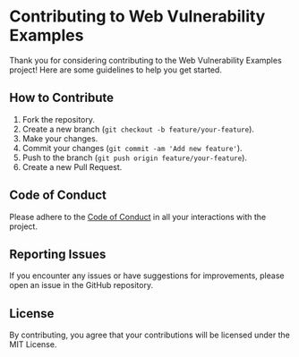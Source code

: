 # Contributing to Web Vulnerability Examples

Thank you for considering contributing to the Web Vulnerability Examples project! Here are some guidelines to help you get started.

## How to Contribute

1. Fork the repository.
2. Create a new branch (`git checkout -b feature/your-feature`).
3. Make your changes.
4. Commit your changes (`git commit -am 'Add new feature'`).
5. Push to the branch (`git push origin feature/your-feature`).
6. Create a new Pull Request.

## Code of Conduct

Please adhere to the [Code of Conduct](CODE_OF_CONDUCT.md) in all your interactions with the project.

## Reporting Issues

If you encounter any issues or have suggestions for improvements, please open an issue in the GitHub repository.

## License

By contributing, you agree that your contributions will be licensed under the MIT License.
